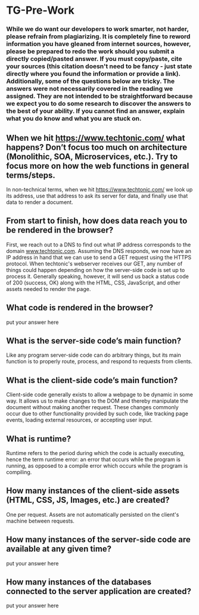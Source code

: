 # TG-Pre-Work

### While we do want our developers to work smarter, not harder, please refrain from plagiarizing.  It is completely fine to reword information you have gleaned from internet sources, however, please be prepared to redo the work should you submit a directly copied/pasted answer.  If you must copy/paste, cite your sources (this citation doesn't need to be fancy - just state directly where you found the information or provide a link).  Additionally, some of the questions below are tricky.  The answers were not necessarily covered in the reading we assigned.  They are not intended to be straightforward because we expect you to do some research to discover the answers to the best of your ability.  If you cannot find an answer, explain what you do know and what you are stuck on.  

## When we hit https://www.techtonic.com/ what happens? Don’t focus too much on architecture (Monolithic, SOA, Microservices, etc.). Try to focus more on how the web functions in general terms/steps.

In non-technical terms, when we hit https://www.techtonic.com/ we look up its address, use that address to ask its server for data, and finally use that data to render a document. 

## From start to finish, how does data reach you to be rendered in the browser?

First, we reach out to a DNS to find out what IP address corresponds to the domain www.techtonic.com. Assuming the DNS responds, we now have an IP address in hand that we can use to send a GET request using the HTTPS protocol. When techtonic's webserver receives our GET, any number of things could happen depending on how the server-side code is set up to process it. Generally speaking, however, it will send us back a status code of 200 (success, OK) along with the HTML, CSS, JavaScript, and other assets needed to render the page. 

## What code is rendered in the browser?

put your answer here

## What is the server-side code’s main function?

Like any program server-side code can do arbitrary things, but its main function is to properly route, process, and respond to requests from clients.

## What is the client-side code’s main function?

Client-side code generally exists to allow a webpage to be dynamic in some way. It allows us to make changes to the DOM and thereby manipulate the document without making another request. These changes commonly occur due to other functionality provided by such code, like tracking page events, loading external resources, or accepting user input.

## What is runtime?

Runtime refers to the period during which the code is actually executing, hence the term runtime error: an error that occurs while the program is running, as opposed to a compile error which occurs while the program is compiling.

## How many instances of the client-side assets (HTML, CSS, JS, Images, etc.) are created?

One per request. Assets are not automatically persisted on the client's machine between requests.

## How many instances of the server-side code are available at any given time?

put your answer here

## How many instances of the databases connected to the server application are created?

put your answer here
